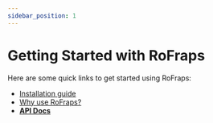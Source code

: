 ```yaml
---
sidebar_position: 1
---
```


# Getting Started with RoFraps

Here are some quick links to get started using RoFraps:

- [Installation guide](/docs/installation)
- [Why use RoFraps?](/docs/why-use)
- [**API Docs**](/api/RoFraps)
